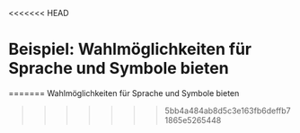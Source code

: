 <<<<<<< HEAD
# Beispiel: Wahlmöglichkeiten für Sprache und Symbole bieten
=======
Wahlmöglichkeiten für Sprache und Symbole bieten
>>>>>>> 5bb4a484ab8d5c3e163fb6deffb71865e5265448
